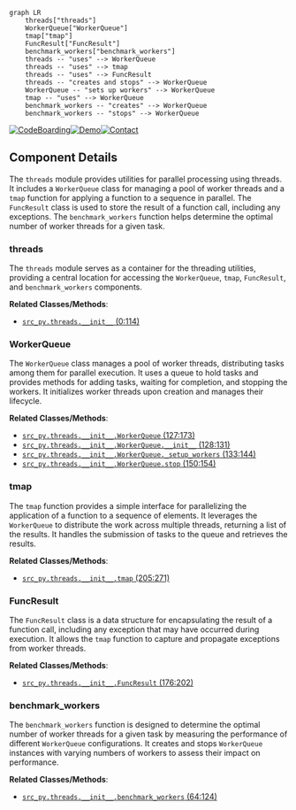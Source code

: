 ```mermaid
graph LR
    threads["threads"]
    WorkerQueue["WorkerQueue"]
    tmap["tmap"]
    FuncResult["FuncResult"]
    benchmark_workers["benchmark_workers"]
    threads -- "uses" --> WorkerQueue
    threads -- "uses" --> tmap
    threads -- "uses" --> FuncResult
    threads -- "creates and stops" --> WorkerQueue
    WorkerQueue -- "sets up workers" --> WorkerQueue
    tmap -- "uses" --> WorkerQueue
    benchmark_workers -- "creates" --> WorkerQueue
    benchmark_workers -- "stops" --> WorkerQueue
```
[![CodeBoarding](https://img.shields.io/badge/Generated%20by-CodeBoarding-9cf?style=flat-square)](https://github.com/CodeBoarding/GeneratedOnBoardings)[![Demo](https://img.shields.io/badge/Try%20our-Demo-blue?style=flat-square)](https://www.codeboarding.org/demo)[![Contact](https://img.shields.io/badge/Contact%20us%20-%20codeboarding@gmail.com-lightgrey?style=flat-square)](mailto:codeboarding@gmail.com)

## Component Details

The `threads` module provides utilities for parallel processing using threads. It includes a `WorkerQueue` class for managing a pool of worker threads and a `tmap` function for applying a function to a sequence in parallel. The `FuncResult` class is used to store the result of a function call, including any exceptions. The `benchmark_workers` function helps determine the optimal number of worker threads for a given task.

### threads
The `threads` module serves as a container for the threading utilities, providing a central location for accessing the `WorkerQueue`, `tmap`, `FuncResult`, and `benchmark_workers` components.


**Related Classes/Methods**:

- <a href="https://github.com/pygame/pygame/blob/master/src_py/threads/__init__.py#L0-L114" target="_blank" rel="noopener noreferrer">`src_py.threads.__init__` (0:114)</a>


### WorkerQueue
The `WorkerQueue` class manages a pool of worker threads, distributing tasks among them for parallel execution. It uses a queue to hold tasks and provides methods for adding tasks, waiting for completion, and stopping the workers. It initializes worker threads upon creation and manages their lifecycle.


**Related Classes/Methods**:

- <a href="https://github.com/pygame/pygame/blob/master/src_py/threads/__init__.py#L127-L173" target="_blank" rel="noopener noreferrer">`src_py.threads.__init__.WorkerQueue` (127:173)</a>
- <a href="https://github.com/pygame/pygame/blob/master/src_py/threads/__init__.py#L128-L131" target="_blank" rel="noopener noreferrer">`src_py.threads.__init__.WorkerQueue.__init__` (128:131)</a>
- <a href="https://github.com/pygame/pygame/blob/master/src_py/threads/__init__.py#L133-L144" target="_blank" rel="noopener noreferrer">`src_py.threads.__init__.WorkerQueue._setup_workers` (133:144)</a>
- <a href="https://github.com/pygame/pygame/blob/master/src_py/threads/__init__.py#L150-L154" target="_blank" rel="noopener noreferrer">`src_py.threads.__init__.WorkerQueue.stop` (150:154)</a>


### tmap
The `tmap` function provides a simple interface for parallelizing the application of a function to a sequence of elements. It leverages the `WorkerQueue` to distribute the work across multiple threads, returning a list of the results. It handles the submission of tasks to the queue and retrieves the results.


**Related Classes/Methods**:

- <a href="https://github.com/pygame/pygame/blob/master/src_py/threads/__init__.py#L205-L271" target="_blank" rel="noopener noreferrer">`src_py.threads.__init__.tmap` (205:271)</a>


### FuncResult
The `FuncResult` class is a data structure for encapsulating the result of a function call, including any exception that may have occurred during execution. It allows the `tmap` function to capture and propagate exceptions from worker threads.


**Related Classes/Methods**:

- <a href="https://github.com/pygame/pygame/blob/master/src_py/threads/__init__.py#L176-L202" target="_blank" rel="noopener noreferrer">`src_py.threads.__init__.FuncResult` (176:202)</a>


### benchmark_workers
The `benchmark_workers` function is designed to determine the optimal number of worker threads for a given task by measuring the performance of different `WorkerQueue` configurations. It creates and stops `WorkerQueue` instances with varying numbers of workers to assess their impact on performance.


**Related Classes/Methods**:

- <a href="https://github.com/pygame/pygame/blob/master/src_py/threads/__init__.py#L64-L124" target="_blank" rel="noopener noreferrer">`src_py.threads.__init__.benchmark_workers` (64:124)</a>